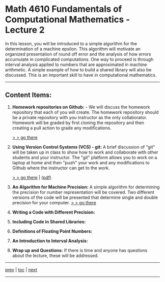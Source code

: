 # Math 4610 Fundamentals of Computational Mathematics  - Lecture 2

In this lesson, you will be introduced to a simple algorithm for the
determination of a machine epsilon. This algorithm will motivate an organized
presentation of round off error and the analysis of how errors accumulate in
complicated computations. One way to proceed is through interval analysis
applied to numbers that are approximated in machine arithmetic. A simple 
example of how to build a shared library will also be discussed. This is an
important skill to have in computational mathematics.

<hr>

## Content Items:

  1. **Homework repositories on Github:** - We will discuss the homework
     repository that each of you will create. The homework repository should be
     a private repository with you instructor as the only collaborator. Homework
     will be graded by first cloning the repository and then creating a pull
     action to grade any modifications.

     [> > go there](https://www.github.com/jvkoebbe/math4610)

  2. **Using Version Control Systems (VCS) - git:** A brief discussion of "git"
       will be taken up in class to show how to work and collaborate with other
       students and your instructor. The "git" platform allows you to work on a
       laptop at home and then "push" your work and any modifications to Github
       where the instructor can get to the work.

       [> > go there](https://jvkoebbe.github.io/math4610/lectures/lecture_02/md/git_primer)
       | [(pdf)](https://jvkoebbe.github.io/math4610/lecture_02/pdf/git_primer.pdf)

  2. **An Algorithm for Machine Precision:** A simple algorithm for determining
       the precision for number representation will be covered. Two different
       versions of the code will be presented that determine single and double
       precision for your computer.
       [> > go there](https://jvkoebbe.github.io/math4610/lecture_02/html/finite_precision)

  3. **Writing a Code with Different Precision:** 

  4. **Including Code in Shared Libraries:** 

  5. **Definitions of Floating Point Numbers:** 

  6. **An Introduction to Interval Analysis:** 

  7. **Wrap up and Questions:** If there is time and anyone has questions about
       the lecture, these will be addressed.


---

[prev](https://jvkoebbe.github.io/math4610/lectures/lecture_01/md/lecture_01) |
[toc](https://jvkoebbe.github.io/math4610/lectures/toc_lectures) |
[next](https://jvkoebbe.github.io/math4610/lectures/lecture_03/md/lecture_03)

---
